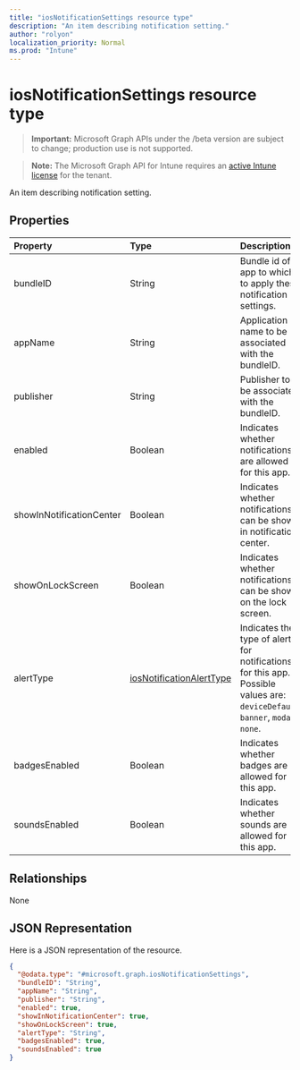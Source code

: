 ```yaml
---
title: "iosNotificationSettings resource type"
description: "An item describing notification setting."
author: "rolyon"
localization_priority: Normal
ms.prod: "Intune"
---
```


# iosNotificationSettings resource type

> **Important:** Microsoft Graph APIs under the /beta version are subject to change; production use is not supported.

> **Note:** The Microsoft Graph API for Intune requires an [active Intune license](https://go.microsoft.com/fwlink/?linkid=839381) for the tenant.

An item describing notification setting.

## Properties
|Property|Type|Description|
|:---|:---|:---|
|bundleID|String|Bundle id of app to which to apply these notification settings.|
|appName|String|Application name to be associated with the bundleID.|
|publisher|String|Publisher to be associated with the bundleID.|
|enabled|Boolean|Indicates whether notifications are allowed for this app.|
|showInNotificationCenter|Boolean|Indicates whether notifications can be shown in notification center.|
|showOnLockScreen|Boolean|Indicates whether notifications can be shown on the lock screen.|
|alertType|[iosNotificationAlertType](../resources/intune-deviceconfig-iosnotificationalerttype.md)|Indicates the type of alert for notifications for this app. Possible values are: `deviceDefault`, `banner`, `modal`, `none`.|
|badgesEnabled|Boolean|Indicates whether badges are allowed for this app.|
|soundsEnabled|Boolean|Indicates whether sounds are allowed for this app.|

## Relationships
None

## JSON Representation
Here is a JSON representation of the resource.
<!-- {
  "blockType": "resource",
  "@odata.type": "microsoft.graph.iosNotificationSettings"
}
-->
``` json
{
  "@odata.type": "#microsoft.graph.iosNotificationSettings",
  "bundleID": "String",
  "appName": "String",
  "publisher": "String",
  "enabled": true,
  "showInNotificationCenter": true,
  "showOnLockScreen": true,
  "alertType": "String",
  "badgesEnabled": true,
  "soundsEnabled": true
}
```





